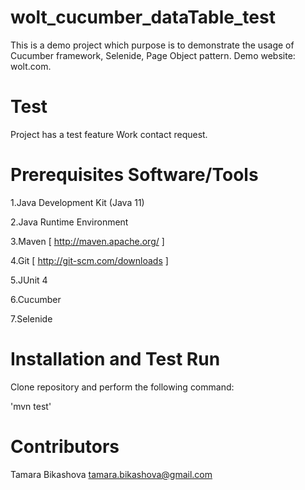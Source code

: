 # wolt_cucumber_dataTable_test

This is a demo project which purpose is to demonstrate the usage of Cucumber framework, Selenide, Page Object pattern. Demo website: wolt.com.

# Test

Project has a test feature Work contact request.

# Prerequisites Software/Tools

1.Java Development Kit (Java 11)

2.Java Runtime Environment

3.Maven [ http://maven.apache.org/ ]

4.Git [ http://git-scm.com/downloads ]

5.JUnit 4

6.Cucumber

7.Selenide

# Installation and Test Run

Clone repository and perform the following command:

'mvn test'

# Contributors

Tamara Bikashova tamara.bikashova@gmail.com
